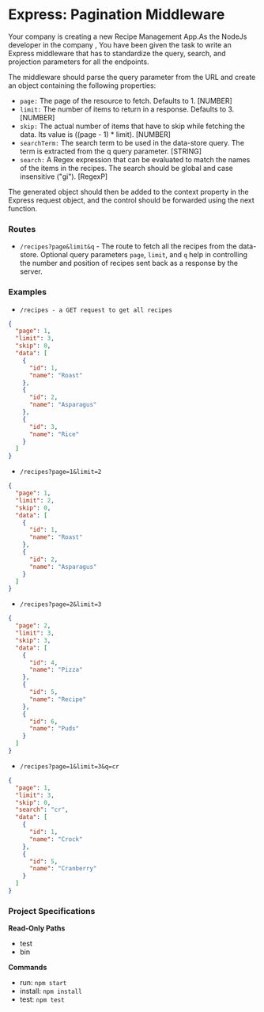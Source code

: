 # Express: Pagination Middleware

Your company is creating a new Recipe Management App.As the NodeJs developer in the company , You have been given the task to write an Express middleware that has to standardize the query, search, and projection parameters for all the endpoints.

The middleware should parse the query parameter from the URL and create an object containing the following properties:

- `page:` The page of the resource to fetch. Defaults to 1. [NUMBER]
- `limit:` The number of items to return in a response. Defaults to 3. [NUMBER]
- `skip:` The actual number of items that have to skip while fetching the data. Its value is ((page - 1) \* limit). [NUMBER]
- `searchTerm:` The search term to be used in the data-store query. The term is extracted from the q query parameter. [STRING]
- `search:` A Regex expression that can be evaluated to match the names of the items in the recipes. The search should be global and case insensitive ("gi"). [RegexP]

The generated object should then be added to the context property in the Express request object, and the control should be forwarded using the next function.

### Routes

- `/recipes?page&limit&q` - The route to fetch all the recipes from the data-store. Optional query parameters `page`, `limit`, and `q` help in controlling the number and position of recipes sent back as a response by the server.

### Examples

- `/recipes - a GET request to get all recipes`

```json
{
  "page": 1,
  "limit": 3,
  "skip": 0,
  "data": [
    {
      "id": 1,
      "name": "Roast"
    },
    {
      "id": 2,
      "name": "Asparagus"
    },
    {
      "id": 3,
      "name": "Rice"
    }
  ]
}
```

- `/recipes?page=1&limit=2`

```json
{
  "page": 1,
  "limit": 2,
  "skip": 0,
  "data": [
    {
      "id": 1,
      "name": "Roast"
    },
    {
      "id": 2,
      "name": "Asparagus"
    }
  ]
}
```

- `/recipes?page=2&limit=3`

```json
{
  "page": 2,
  "limit": 3,
  "skip": 3,
  "data": [
    {
      "id": 4,
      "name": "Pizza"
    },
    {
      "id": 5,
      "name": "Recipe"
    },
    {
      "id": 6,
      "name": "Puds"
    }
  ]
}
```

- `/recipes?page=1&limit=3&q=cr`

```json
{
  "page": 1,
  "limit": 3,
  "skip": 0,
  "search": "cr",
  "data": [
    {
      "id": 1,
      "name": "Crock"
    },
    {
      "id": 5,
      "name": "Cranberry"
    }
  ]
}
```

### Project Specifications

**Read-Only Paths**

- test
- bin

**Commands**

- run: `npm start`
- install: `npm install`
- test: `npm test`
